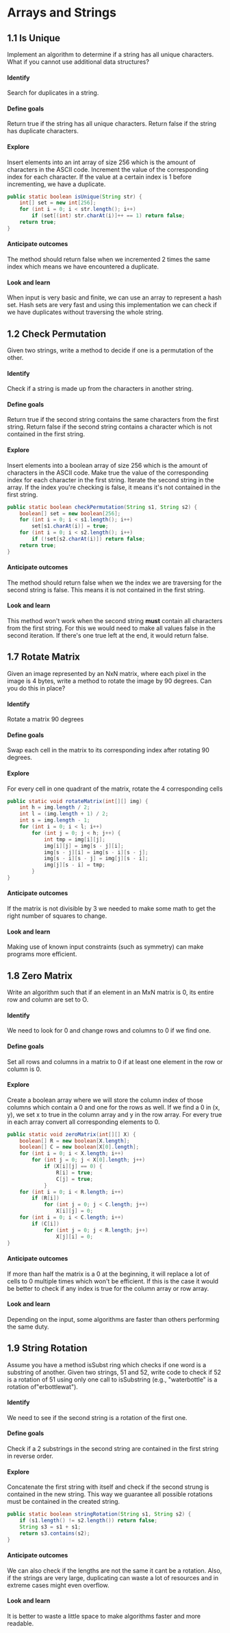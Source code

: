 # Arrays and Strings


## 1.1 Is Unique
Implement an algorithm to determine if a string has all unique characters. What if you cannot use additional data structures?
#### Identify
Search for duplicates in a string.
#### Define goals
Return true if the string has all unique characters. Return false if the string has duplicate characters.
#### Explore
Insert elements into an int array of size 256 which is the amount of characters in the ASCII code. Increment the value of the corresponding index for each character. If the value at a certain index is 1 before incrementing, we have a duplicate.

```java
public static boolean isUnique(String str) {
    int[] set = new int[256];
    for (int i = 0; i < str.length(); i++)
        if (set[(int) str.charAt(i)]++ == 1) return false;
    return true;
}
```
#### Anticipate outcomes
The method should return false when we incremented 2 times the same index which means we have encountered a duplicate. 
#### Look and learn
When input is very basic and finite, we can use an array to represent a hash set. Hash sets are very fast and using this implementation we can check if we have duplicates without traversing the whole string.


## 1.2 Check Permutation
Given two strings, write a method to decide if one is a permutation of the other.
#### Identify
Check if a string is made up from the characters in another string.
#### Define goals
Return true if the second string contains the same characters from the first string. Return false if the second string  contains a character which is not contained in the first string.
#### Explore
Insert elements into a boolean array of size 256 which is the amount of characters in the ASCII code. Make true the value of the corresponding index for each character in the first string. Iterate the second string in the array. If the index you're checking is false, it means it's not contained in the first string.

```java
public static boolean checkPermutation(String s1, String s2) {
    boolean[] set = new boolean[256];
    for (int i = 0; i < s1.length(); i++)
        set[s1.charAt(i)] = true;
    for (int i = 0; i < s2.length(); i++)
        if (!set[s2.charAt(i)]) return false;
    return true;
}
```
#### Anticipate outcomes
The method should return false when we the index we are traversing for the second string is false. This means it is not contained in the first string.
#### Look and learn
This method won't work when the second string **must** contain all characters from the first string. For this we would need to make all values false in the second iteration. If there's one true left at the end, it would return false.


## 1.7 Rotate Matrix
Given an image represented by an NxN matrix, where each pixel in the image is 4 bytes, write a method to rotate the image by 90 degrees. Can you do this in place?
#### Identify
Rotate a matrix 90 degrees
#### Define goals
Swap each cell in the matrix to its corresponding index after rotating 90 degrees. 
#### Explore
For every cell in one quadrant of the matrix, rotate the 4 corresponding cells
```java
public static void rotateMatrix(int[][] img) {
    int h = img.length / 2;
    int l = (img.length + 1) / 2;
    int s = img.length - 1;
    for (int i = 0; i < l; i++)
        for (int j = 0; j < h; j++) {
            int tmp = img[i][j];
            img[i][j] = img[s - j][i];
            img[s - j][i] = img[s - i][s - j];
            img[s - i][s - j] = img[j][s - i];
            img[j][s - i] = tmp;
        }
}
```
#### Anticipate outcomes
If the matrix is not divisible by 3 we needed to make some math to get the right number of squares to change. 
#### Look and learn
Making use of known input constraints (such as symmetry) can make programs more efficient.


## 1.8 Zero Matrix
Write an algorithm such that if an element in an MxN matrix is 0, its entire row and column are set to O.
#### Identify
We need to look for 0 and change rows and columns to 0 if we find one.
#### Define goals
Set all rows and columns in a matrix to 0 if at least one element in the row or column is 0.
#### Explore
Create a boolean array where we will store the column index of those columns which contain a 0 and one for the rows as well. If we find a 0 in (x, y), we set x to true in the column array and y in the row array. For every true in each array convert all corresponding elements to 0.
```java
public static void zeroMatrix(int[][] X) {
    boolean[] R = new boolean[X.length];
    boolean[] C = new boolean[X[0].length];
    for (int i = 0; i < X.length; i++)
        for (int j = 0; j < X[0].length; j++)
            if (X[i][j] == 0) {
                R[i] = true;
                C[j] = true;
            }
    for (int i = 0; i < R.length; i++)
        if (R[i])
            for (int j = 0; j < C.length; j++)
                X[i][j] = 0;
    for (int i = 0; i < C.length; i++)
        if (C[i])
            for (int j = 0; j < R.length; j++)
                X[j][i] = 0;
}
```
#### Anticipate outcomes
If more than half the matrix is a 0 at the beginning, it will replace a lot of cells to 0 multiple times which won't be efficient. If this is the case it would be better to check if any index is true for the column array or row array.
#### Look and learn
Depending on the input, some algorithms are faster than others performing the same duty.

## 1.9 String Rotation
Assume you have a method isSubst ring which checks if one word is a substring
of another. Given two strings, 51 and 52, write code to check if 52 is a rotation of 51 using only one call to isSubstring (e.g., "waterbottle" is a rotation of"erbottlewat").
#### Identify
We need to see if the second string is a rotation of the first one.
#### Define goals
Check if a 2 substrings in the second string are contained in the first string in reverse order.
#### Explore
Concatenate the first string with itself and check if the second strung is contained in the new string. This way we guarantee all possible rotations must be contained in the created string.
```java
public static boolean stringRotation(String s1, String s2) {
    if (s1.length() != s2.length()) return false;
    String s3 = s1 + s1;
    return s3.contains(s2);
}
```
#### Anticipate outcomes
We can also check if the lengths are not the same it cant be a rotation. Also, if the strings are very large, duplicating can waste a lot of resources and in extreme cases might even overflow.
#### Look and learn
It is better to waste a little space to make algorithms faster and more readable.